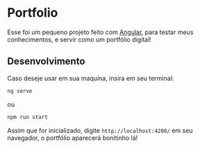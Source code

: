 # Portfolio

Esse foi um pequeno projeto feito com [Angular](https://github.com/angular/angular-cli), para testar meus conhecimentos, e servir como um portfólio digital!

## Desenvolvimento

Caso deseje usar em sua maquina, insira em seu terminal:

```bash
ng serve
```

ou

```bash
npm run start
```

Assim que for inicializado, digite `http://localhost:4200/` em seu navegador, o portfólio aparecerá bonitinho lá!